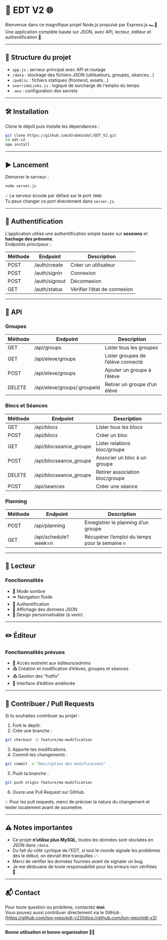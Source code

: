 # 🚀 EDT V2 🌐

Bienvenue dans ce magnifique projet Node.js propulsé par Express.js 🏎️💨  
Une application complète basée sur JSON, avec API, lecteur, éditeur et authentification 🍪.

---

## 📂 Structure du projet

- `app.js` : serveur principal avec API et routage  
- `/data` : stockage des fichiers JSON (utilisateurs, groupes, séances…)  
- `/public` : fichiers statiques (frontend, assets…)  
- `overrideLinks.js` : logique de surcharge de l'emploi du temps  
- `.env` : configuration des secrets

---

## 🛠️ Installation

Clone le dépôt puis installe les dépendances :

```bash
git clone https://github.com/Grahmindol/EDT_V2.git
cd edt-v2
npm install
```

---

## ▶️ Lancement

Démarrer le serveur :

```bash
node server.js
```

💡 Le serveur écoute par défaut sur le port `3000`.  
Tu peux changer ce port directement dans `server.js`.

---

## 🔐 Authentification

L’application utilise une authentification simple basée sur **sessions** et **hachage des prénoms**.  
Endpoints principaux :

| Méthode | Endpoint       | Description                      |
|---------|----------------|-----------------------------------|
| POST    | /auth/create   | Créer un utilisateur             |
| POST    | /auth/signin   | Connexion                        |
| POST    | /auth/signout  | Déconnexion                      |
| GET     | /auth/status   | Vérifier l’état de connexion    |

---

## 📡 API

### Groupes
| Méthode | Endpoint                    | Description                       |
|---------|-----------------------------|-----------------------------------|
| GET     | /api/groups                 | Lister tous les groupes           |
| GET     | /api/eleve/groups           | Lister groupes de l’élève connecté|
| POST    | /api/eleve/groups           | Ajouter un groupe à l’élève      |
| DELETE  | /api/eleve/groups/:groupeId | Retirer un groupe d’un élève     |

### Blocs et Séances
| Méthode | Endpoint                     | Description                      |
|---------|--------------------------------|-----------------------------------|
| GET     | /api/blocs                   | Lister tous les blocs            |
| POST    | /api/blocs                   | Créer un bloc                     |
| GET     | /api/blocseance_groupe      | Lister relations bloc/groupe     |
| POST    | /api/blocseance_groupe      | Associer un bloc à un groupe     |
| DELETE  | /api/blocseance_groupe      | Retirer association bloc/groupe  |
| POST    | /api/seances                 | Créer une séance                  |

### Planning
| Méthode | Endpoint                     | Description                      |
|---------|--------------------------------|-----------------------------------|
| POST    | /api/planning                 | Enregistrer le planning d’un groupe |
| GET     | /api/schedule?week=n         | Récupérer l’emploi du temps pour la semaine `n` |

---

## 📖 Lecteur

### Fonctionnalités
- 🌙 Mode sombre
- ⏩ Navigation fluide
- 🔐 Authentification
- 📜 Affichage des données JSON
- 🎨 Design personnalisable (à venir)

---

## ✏️ Éditeur

### Fonctionnalités prévues
- 🔐 Accès restreint aux éditeurs/admins
- 📤 Création et modification d’élèves, groupes et séances
- 📤 Gestion des “hotfix”
- 🎨 Interface d’édition améliorée

---

## 🤝 Contribuer / Pull Requests

Si tu souhaites contribuer au projet :  

1. Fork le dépôt.  
2. Crée une branche :  
```bash
git checkout -b feature/ma-modification
```
3. Apporte tes modifications.  
4. Commit tes changements :  
```bash
git commit -m "Description des modifications"
```
5. Push ta branche :  
```bash
git push origin feature/ma-modification
```
6. Ouvre une Pull Request sur GitHub.  

💡 Pour les pull requests, merci de préciser la nature du changement et tester localement avant de soumettre.  

---

## ⚠️ Notes importantes

- Ce projet **n’utilise plus MySQL**, toutes les données sont stockées en JSON dans `/data`.  
- Du fait du côté cyclique de l’EDT, si tout le monde signale les problèmes dès le début, on devrait être tranquilles ✅.  
- Merci de vérifier les données fournies avant de signaler un bug.  
- Je me dédouane de toute responsabilité pour les erreurs non vérifiées 🙏.  

---

## 📬 Contact

Pour toute question ou problème, contactez **moi**.  
Vous pouvez aussi contribuer directement via le GitHub :  
[https://github.com/ton-repo/edt-v2](https://github.com/ton-repo/edt-v2)

---

**Bonne utilisation et bonne organisation 📅✨**
